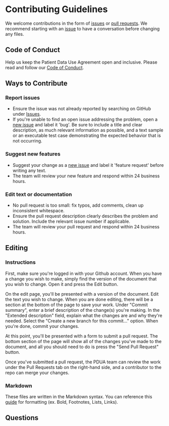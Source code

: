 # Contributing Guidelines

We welcome contributions in the form of [issues](https://github.com/patient-data-manager/pdua/issues) or [pull requests](https://github.com/patient-data-manager/pdua/pulls). We recommend starting with an [issue](https://github.com/patient-data-manager/pdua/issues/new) to have a conversation before changing any files.

## Code of Conduct
Help us keep the Patient Data Use Agreement open and inclusive. Please read and follow our [Code of Conduct](CODE_OF_CONDUCT.md).

## Ways to Contribute

### Report issues
- Ensure the issue was not already reported by searching on GitHub under [Issues](https://github.com/patient-data-manager/pdua/issues).
- If you're unable to find an open issue addressing the problem, open a [new issue](https://github.com/patient-data-manager/pdua/issues/new) and label it 'bug'. Be sure to include a title and clear description, as much relevant information as possible, and a text sample or an executable test case demonstrating the expected behavior that is not occurring.

### Suggest new features
- Suggest your change as a [new issue](https://github.com/patient-data-manager/pdua/issues/new) and label it 'feature request' before writing any text.
- The team will review your new feature and respond within 24 business hours.

### Edit text or documentation
- No pull request is too small: fix typos, add comments, clean up inconsistent whitespace.
- Ensure the pull request description clearly describes the problem and solution. Include the relevant issue number if applicable.
- The team will review your pull request and respond within 24 business hours.

## Editing
### Instructions
First, make sure you're logged in with your Github account. When you have a change you wish to make, simply find the version of the document that you wish to change. Open it and press the Edit button.

On the edit page, you'll be presented with a version of the document. Edit the text you wish to change. When you are done editing, there will be a section at the bottom of the page to save your work. Under "Commit summary", enter a brief description of the change(s) you're making. In the "Extended description" field, explain what the changes are and why they're needed. Select the "Create a new branch for this commit..." option. When you're done, commit your changes.

At this point, you'll be presented with a form to submit a pull request. The bottom section of the page will show all of the changes you've made to the document, and all you should need to do is press the "Send Pull Request" button.

Once you've submitted a pull request, the PDUA team can review the work under the Pull Requests tab on the right-hand side, and a contributor to the repo can merge your changes.

### Markdown
These files are written in the Markdown syntax. You can reference this [guide](https://www.markdownguide.org/basic-syntax/) for formatting (ex. Bold, Footnotes, Lists, Links).

## Questions
